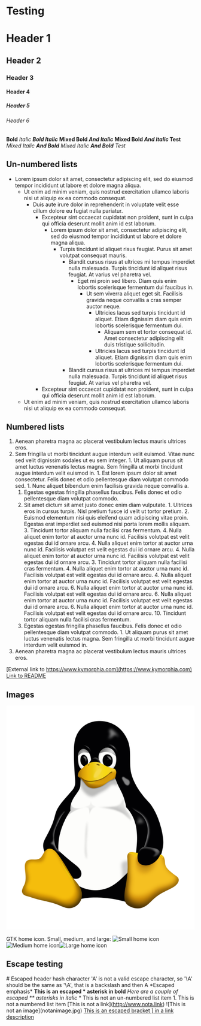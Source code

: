 # Testing

# Header 1
## Header 2
### Header 3
#### Header 4
##### Header 5
###### Header 6

**Bold**
*Italic*
***Bold Italic***
**Mixed Bold *And Italic***
**Mixed Bold *And Italic* Test**
*Mixed Italic **And Bold***
*Mixed Italic **And Bold** Test*

## Un-numbered lists
* Lorem ipsum dolor sit amet, consectetur adipiscing elit, sed do eiusmod tempor incididunt ut labore et dolore magna aliqua.
  * Ut enim ad minim veniam, quis nostrud exercitation ullamco laboris nisi ut aliquip ex ea commodo consequat.
    * Duis aute irure dolor in reprehenderit in voluptate velit esse cillum dolore eu fugiat nulla pariatur.
      * Excepteur sint occaecat cupidatat non proident, sunt in culpa qui officia deserunt mollit anim id est laborum.
        * Lorem ipsum dolor sit amet, consectetur adipiscing elit, sed do eiusmod tempor incididunt ut labore et dolore magna aliqua.
          * Turpis tincidunt id aliquet risus feugiat. Purus sit amet volutpat consequat mauris.
            * Blandit cursus risus at ultrices mi tempus imperdiet nulla malesuada. Turpis tincidunt id aliquet risus feugiat. At varius vel pharetra vel.
              * Eget mi proin sed libero. Diam quis enim lobortis scelerisque fermentum dui faucibus in.
                * Ut sem viverra aliquet eget sit. Facilisis gravida neque convallis a cras semper auctor neque.
                  * Ultricies lacus sed turpis tincidunt id aliquet. Etiam dignissim diam quis enim lobortis scelerisque fermentum dui.
                    * Aliquam sem et tortor consequat id. Amet consectetur adipiscing elit duis tristique sollicitudin.
                  * Ultricies lacus sed turpis tincidunt id aliquet. Etiam dignissim diam quis enim lobortis scelerisque fermentum dui.
            * Blandit cursus risus at ultrices mi tempus imperdiet nulla malesuada. Turpis tincidunt id aliquet risus feugiat. At varius vel pharetra vel.
      * Excepteur sint occaecat cupidatat non proident, sunt in culpa qui officia deserunt mollit anim id est laborum.
  * Ut enim ad minim veniam, quis nostrud exercitation ullamco laboris nisi ut aliquip ex ea commodo consequat.

## Numbered lists
1. Aenean pharetra magna ac placerat vestibulum lectus mauris ultrices eros.
  1. Sem fringilla ut morbi tincidunt augue interdum velit euismod. Vitae nunc sed velit dignissim sodales ut eu sem integer.
    1. Ut aliquam purus sit amet luctus venenatis lectus magna. Sem fringilla ut morbi tincidunt augue interdum velit euismod in.
    1. Est lorem ipsum dolor sit amet consectetur. Felis donec et odio pellentesque diam volutpat commodo sed.
    1. Nunc aliquet bibendum enim facilisis gravida neque convallis a.
      1. Egestas egestas fringilla phasellus faucibus. Felis donec et odio pellentesque diam volutpat commodo.
        1. Sit amet dictum sit amet justo donec enim diam vulputate.
          1. Ultrices eros in cursus turpis. Nisl pretium fusce id velit ut tortor pretium.
            2. Euismod elementum nisi quis eleifend quam adipiscing vitae proin. Egestas erat imperdiet sed euismod nisi porta lorem mollis aliquam.
              3. Tincidunt tortor aliquam nulla facilisi cras fermentum.
                4. Nulla aliquet enim tortor at auctor urna nunc id. Facilisis volutpat est velit egestas dui id ornare arcu.
                4. Nulla aliquet enim tortor at auctor urna nunc id. Facilisis volutpat est velit egestas dui id ornare arcu.
                4. Nulla aliquet enim tortor at auctor urna nunc id. Facilisis volutpat est velit egestas dui id ornare arcu.
              3. Tincidunt tortor aliquam nulla facilisi cras fermentum.
                4. Nulla aliquet enim tortor at auctor urna nunc id. Facilisis volutpat est velit egestas dui id ornare arcu.
                4. Nulla aliquet enim tortor at auctor urna nunc id. Facilisis volutpat est velit egestas dui id ornare arcu.
                  6. Nulla aliquet enim tortor at auctor urna nunc id. Facilisis volutpat est velit egestas dui id ornare arcu.
                    6. Nulla aliquet enim tortor at auctor urna nunc id. Facilisis volutpat est velit egestas dui id ornare arcu.
                      6. Nulla aliquet enim tortor at auctor urna nunc id. Facilisis volutpat est velit egestas dui id ornare arcu.
              10. Tincidunt tortor aliquam nulla facilisi cras fermentum.
      137. Egestas egestas fringilla phasellus faucibus. Felis donec et odio pellentesque diam volutpat commodo.
    1. Ut aliquam purus sit amet luctus venenatis lectus magna. Sem fringilla ut morbi tincidunt augue interdum velit euismod in.
1. Aenean pharetra magna ac placerat vestibulum lectus mauris ultrices eros.

[External link to https://www.kymorphia.com](https://www.kymorphia.com)
[Link to README](README)

## Images
![Linux rocks!](Tux.svg)

GTK home icon. Small, medium, and large:
![Small home icon](icon:16:gtk-home)![Medium home icon](icon:gtk-home)![Large home icon](icon:64:gtk-home)

## Escape testing
\# Escaped header hash character
'A' is not a valid escape character, so '\\A' should be the same as '\A', that is a backslash and then A
\*Escaped emphasis\*
**This is an escaped \* asterisk in bold**
*Here are a couple of escaped \*\* asterisks in italic*
\* This is not an un-numbered list item
1\. This is not a numbered list item
\[This is not a link](http://www.nota.link)
!\[This is not an image](notanimage.jpg)
[This is an escaped bracket \] in a link description](test)

